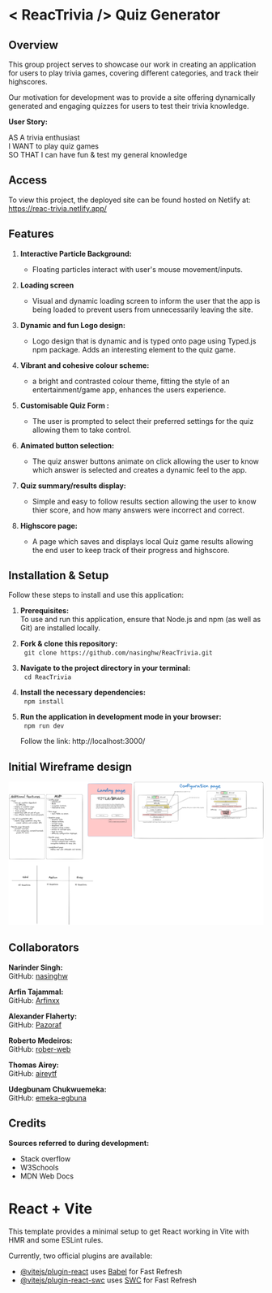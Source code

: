 # < ReacTrivia /> Quiz Generator

## Overview
This group project serves to showcase our work in creating an application for users to play trivia games, covering different categories, and track their highscores. 

Our motivation for development was to provide a site offering dynamically generated and engaging quizzes for users to test their trivia knowledge. 

**User Story:**

AS A trivia enthusiast\
I WANT to play quiz games\
SO THAT I can have fun & test my general knowledge


## Access

To view this project, the deployed site can be found hosted on Netlify at: https://reac-trivia.netlify.app/

## Features

1. **Interactive Particle Background:**
   - Floating particles interact with user's mouse movement/inputs.

2. **Loading screen**
   - Visual and dynamic loading screen to inform the user that the app is being loaded to prevent users from unnecessarily leaving the site.

3. **Dynamic and fun Logo design:**
   - Logo design that is dynamic and is typed onto page using Typed.js npm package. Adds an interesting element to the quiz game.

4. **Vibrant and cohesive colour scheme:**
   - a bright and contrasted colour theme, fitting the style of an entertainment/game app, enhances the users experience.

5. **Customisable Quiz Form :**
   - The user is prompted to select their preferred settings for the quiz allowing them to take control.

6. **Animated button selection:**
   - The quiz answer buttons animate on click allowing the user to know which answer is selected and creates a dynamic feel to the app.

7. **Quiz summary/results display:**
   - Simple and easy to follow results section allowing the user to know thier score, and how many answers were incorrect and correct.

8. **Highscore page:**
   - A page which saves and displays local Quiz game results allowing the end user to keep track of their progress and highscore.




## Installation & Setup

Follow these steps to install and use this application:

1. **Prerequisites:**\
   To use and run this application, ensure that Node.js and npm (as well as Git) are installed locally.
   
3. **Fork & clone this repository:**\
   ` git clone https://github.com/nasinghw/ReacTrivia.git`
   
4. **Navigate to the project directory in your terminal:**\
   ` cd ReacTrivia`

5. **Install the necessary dependencies:**\
   ` npm install`
   
6. **Run the application in development mode in your browser:**\
   ` npm run dev`
  
   Follow the link: http://localhost:3000/

## Initial Wireframe design
![Wireframe](./public/Wireframe.png)

## Collaborators
**Narinder Singh:**
<br/> GitHub: [nasinghw](https://github.com/nasinghw/)
<br/>

**Arfin Tajammal:**
<br/> GitHub: [Arfinxx](https://github.com/Arfinxx/)
<br/>

**Alexander Flaherty:**
<br/> GitHub: [Pazoraf](https://github.com/Pazoraf/)
<br/>

**Roberto Medeiros:**
<br/> GitHub: [rober-web](https://github.com/rober-web/)
<br/>

**Thomas Airey:**
<br/> GitHub: [aireytf](https://github.com/aireytf/)
<br/>

**Udegbunam Chukwuemeka:**
<br/> GitHub: [emeka-egbuna](https://github.com/emeka-egbuna)
<br/>

## Credits 

**Sources referred to during development:**
 - Stack overflow
 - W3Schools
 - MDN Web Docs




# React + Vite

This template provides a minimal setup to get React working in Vite with HMR and some ESLint rules.

Currently, two official plugins are available:

- [@vitejs/plugin-react](https://github.com/vitejs/vite-plugin-react/blob/main/packages/plugin-react/README.md) uses [Babel](https://babeljs.io/) for Fast Refresh
- [@vitejs/plugin-react-swc](https://github.com/vitejs/vite-plugin-react-swc) uses [SWC](https://swc.rs/) for Fast Refresh



